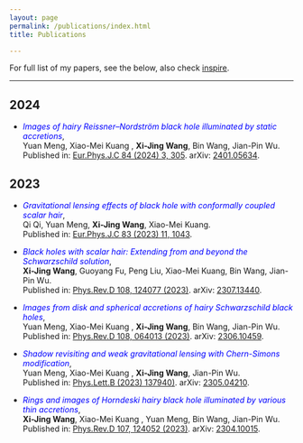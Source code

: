 ```yaml
---
layout: page
permalink: /publications/index.html
title: Publications

---
```




For full list of my papers, see the below, also check [inspire](https://inspirehep.net/authors/1899373?ui-citation-summary=true).

<hr>

## 2024

- <span style="color:blue;">*Images of hairy Reissner–Nordström black hole illuminated by static accretions*</span>,<br>Yuan Meng, Xiao-Mei Kuang
, **Xi-Jing Wang**, Bin Wang, Jian-Pin Wu. <br>Published in: [Eur.Phys.J.C 84 (2024) 3, 305](https://link.springer.com/article/10.1140/epjc/s10052-024-12686-w). arXiv: [2401.05634](https://arxiv.org/abs/2401.05634).

## 2023

- <span style="color:blue;">*Gravitational lensing effects of black hole with conformally coupled scalar hair*</span>,<br>Qi Qi, Yuan Meng, **Xi-Jing Wang**, Xiao-Mei Kuang. <br>Published in: [Eur.Phys.J.C 83 (2023) 11, 1043](https://link.springer.com/article/10.1140/epjc/s10052-023-12233-z).

- <span style="color:blue;">*Black holes with scalar hair: Extending from and beyond the Schwarzschild solution*</span>,<br>**Xi-Jing Wang**, Guoyang Fu, Peng Liu, Xiao-Mei Kuang, Bin Wang, Jian-Pin Wu. <br>Published in: [Phys.Rev.D 108, 124077 (2023)](https://journals.aps.org/prd/abstract/10.1103/PhysRevD.108.124077). arXiv: [2307.13440](https://arxiv.org/abs/2307.13440).

- <span style="color:blue;">*Images from disk and spherical accretions of hairy Schwarzschild black holes*</span>,<br>Yuan Meng, Xiao-Mei Kuang
, **Xi-Jing Wang**, Bin Wang, Jian-Pin Wu. <br>Published in: [Phys.Rev.D 108, 064013 (2023)](https://journals.aps.org/prd/abstract/10.1103/PhysRevD.108.064013). arXiv: [2306.10459](https://arxiv.org/abs/2306.10459).

- <span style="color:blue;">*Shadow revisiting and weak gravitational lensing with Chern-Simons modification*</span>,<br>Yuan Meng, Xiao-Mei Kuang
, **Xi-Jing Wang**, Jian-Pin Wu. <br>Published in: [Phys.Lett.B (2023) 137940)](https://www.sciencedirect.com/science/article/pii/S0370269323002745?via%3Dihub). arXiv: [2305.04210](https://arxiv.org/abs/2305.04210).

- <span style="color:blue;">*Rings and images of Horndeski hairy black hole illuminated by various thin accretions*</span>,<br>**Xi-Jing Wang**, Xiao-Mei Kuang
, Yuan Meng, Bin Wang, Jian-Pin Wu. <br>Published in: [Phys.Rev.D 107, 124052 (2023)](https://journals.aps.org/prd/abstract/10.1103/PhysRevD.107.124052). arXiv: [2304.10015](https://arxiv.org/abs/2304.10015).
